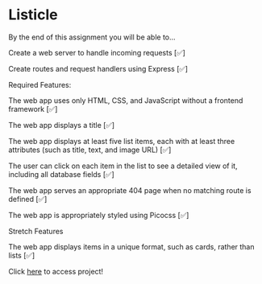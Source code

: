 # Listicle

By the end of this assignment you will be able to...

<p1>Create a web server to handle incoming requests [✅]<p1>

Create routes and request handlers using Express [✅]

Required Features:

The web app uses only HTML, CSS, and JavaScript without a frontend framework [✅]

The web app displays a title [✅]

The web app displays at least five list items, each with at least three attributes (such as title, text, and image URL) [✅]

The user can click on each item in the list to see a detailed view of it, including all database fields [✅]

The web app serves an appropriate 404 page when no matching route is defined [✅]

The web app is appropriately styled using Picocss [✅]


Stretch Features

The web app displays items in a unique format, such as cards, rather than lists [✅]


Click [here](https://hollowknightv1.up.railway.app) to access project!
